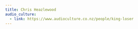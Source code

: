 ```yaml
---
title: Chris Heazlewood
audio_culture:
  - link: https://www.audioculture.co.nz/people/king-loser
---
```

